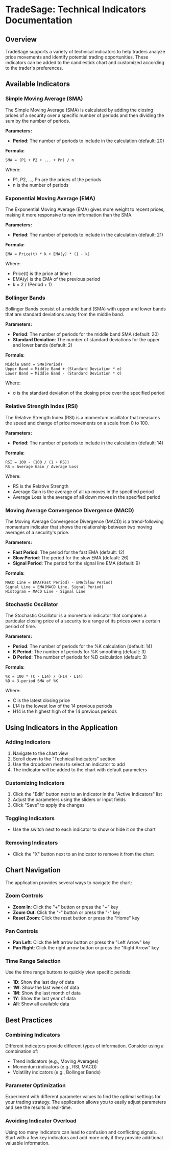 # TradeSage: Technical Indicators Documentation

## Overview

TradeSage supports a variety of technical indicators to help traders analyze price movements and identify potential trading opportunities. These indicators can be added to the candlestick chart and customized according to the trader's preferences.

## Available Indicators

### Simple Moving Average (SMA)

The Simple Moving Average (SMA) is calculated by adding the closing prices of a security over a specific number of periods and then dividing the sum by the number of periods.

**Parameters:**
- **Period**: The number of periods to include in the calculation (default: 20)

**Formula:**
```
SMA = (P1 + P2 + ... + Pn) / n
```
Where:
- P1, P2, ..., Pn are the prices of the periods
- n is the number of periods

### Exponential Moving Average (EMA)

The Exponential Moving Average (EMA) gives more weight to recent prices, making it more responsive to new information than the SMA.

**Parameters:**
- **Period**: The number of periods to include in the calculation (default: 21)

**Formula:**
```
EMA = Price(t) * k + EMA(y) * (1 - k)
```
Where:
- Price(t) is the price at time t
- EMA(y) is the EMA of the previous period
- k = 2 / (Period + 1)

### Bollinger Bands

Bollinger Bands consist of a middle band (SMA) with upper and lower bands that are standard deviations away from the middle band.

**Parameters:**
- **Period**: The number of periods for the middle band SMA (default: 20)
- **Standard Deviation**: The number of standard deviations for the upper and lower bands (default: 2)

**Formula:**
```
Middle Band = SMA(Period)
Upper Band = Middle Band + (Standard Deviation * σ)
Lower Band = Middle Band - (Standard Deviation * σ)
```
Where:
- σ is the standard deviation of the closing price over the specified period

### Relative Strength Index (RSI)

The Relative Strength Index (RSI) is a momentum oscillator that measures the speed and change of price movements on a scale from 0 to 100.

**Parameters:**
- **Period**: The number of periods to include in the calculation (default: 14)

**Formula:**
```
RSI = 100 - (100 / (1 + RS))
RS = Average Gain / Average Loss
```
Where:
- RS is the Relative Strength
- Average Gain is the average of all up moves in the specified period
- Average Loss is the average of all down moves in the specified period

### Moving Average Convergence Divergence (MACD)

The Moving Average Convergence Divergence (MACD) is a trend-following momentum indicator that shows the relationship between two moving averages of a security's price.

**Parameters:**
- **Fast Period**: The period for the fast EMA (default: 12)
- **Slow Period**: The period for the slow EMA (default: 26)
- **Signal Period**: The period for the signal line EMA (default: 9)

**Formula:**
```
MACD Line = EMA(Fast Period) - EMA(Slow Period)
Signal Line = EMA(MACD Line, Signal Period)
Histogram = MACD Line - Signal Line
```

### Stochastic Oscillator

The Stochastic Oscillator is a momentum indicator that compares a particular closing price of a security to a range of its prices over a certain period of time.

**Parameters:**
- **Period**: The number of periods for the %K calculation (default: 14)
- **K Period**: The number of periods for %K smoothing (default: 3)
- **D Period**: The number of periods for %D calculation (default: 3)

**Formula:**
```
%K = 100 * (C - L14) / (H14 - L14)
%D = 3-period SMA of %K
```
Where:
- C is the latest closing price
- L14 is the lowest low of the 14 previous periods
- H14 is the highest high of the 14 previous periods

## Using Indicators in the Application

### Adding Indicators

1. Navigate to the chart view
2. Scroll down to the "Technical Indicators" section
3. Use the dropdown menu to select an indicator to add
4. The indicator will be added to the chart with default parameters

### Customizing Indicators

1. Click the "Edit" button next to an indicator in the "Active Indicators" list
2. Adjust the parameters using the sliders or input fields
3. Click "Save" to apply the changes

### Toggling Indicators

- Use the switch next to each indicator to show or hide it on the chart

### Removing Indicators

- Click the "X" button next to an indicator to remove it from the chart

## Chart Navigation

The application provides several ways to navigate the chart:

### Zoom Controls

- **Zoom In**: Click the "+" button or press the "+" key
- **Zoom Out**: Click the "-" button or press the "-" key
- **Reset Zoom**: Click the reset button or press the "Home" key

### Pan Controls

- **Pan Left**: Click the left arrow button or press the "Left Arrow" key
- **Pan Right**: Click the right arrow button or press the "Right Arrow" key

### Time Range Selection

Use the time range buttons to quickly view specific periods:
- **1D**: Show the last day of data
- **1W**: Show the last week of data
- **1M**: Show the last month of data
- **1Y**: Show the last year of data
- **All**: Show all available data

## Best Practices

### Combining Indicators

Different indicators provide different types of information. Consider using a combination of:
- Trend indicators (e.g., Moving Averages)
- Momentum indicators (e.g., RSI, MACD)
- Volatility indicators (e.g., Bollinger Bands)

### Parameter Optimization

Experiment with different parameter values to find the optimal settings for your trading strategy. The application allows you to easily adjust parameters and see the results in real-time.

### Avoiding Indicator Overload

Using too many indicators can lead to confusion and conflicting signals. Start with a few key indicators and add more only if they provide additional valuable information.

